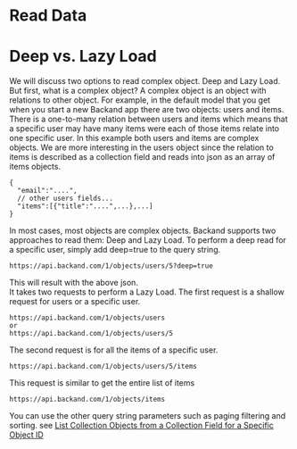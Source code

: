 # Read Data
# Deep vs. Lazy Load
We will discuss two options to read complex object. Deep and Lazy Load. But first, what is a complex object? A complex object is an object with relations to other object. For example, in the default model that you get when you start a new Backand app there are two objects: users and items. There is a one-to-many relation between users and items which means that a specific user may have many items were each of those items relate into one specific user. In this example both users and items are complex objects. We are more interesting in the users object since the relation to items is described as a collection field and reads into json as an array of items objects.
```
{
  "email":"....",
  // other users fields...
  "items":[{"title":"....",...},...]
}
```
In most cases, most objects are complex objects. Backand supports two approaches to read them: Deep and Lazy Load. To perform a deep read for a specific user, simply add deep=true to the query string.
```
https://api.backand.com/1/objects/users/5?deep=true
```
This will result with the above json.  
It takes two requests to perform a Lazy Load. The first request is a shallow request for users or a specific user.
```
https://api.backand.com/1/objects/users
or 
https://api.backand.com/1/objects/users/5
```
The second request is for all the items of a specific user.
```
https://api.backand.com/1/objects/users/5/items
```
This request is similar to get the entire list of items
```
https://api.backand.com/1/objects/items
```
You can use the other query string parameters such as paging filtering and sorting. see [List Collection Objects from a Collection Field for a Specific Object ID](http://docs.backand.com/en/latest/apidocs/apidescription/index.html#list-collection-objects-from-a-collection-field-for-a-specific-object-id)
